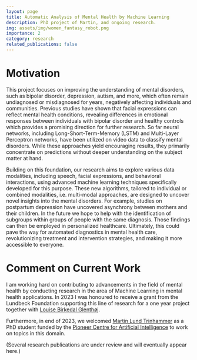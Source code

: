 ```yaml
---
layout: page
title: Automatic Analysis of Mental Health by Machine Learning
description: PhD project of Martin, and ongoing research.
img: assets/img/women_fantasy_robot.png
importance: 2
category: research
related_publications: false
---
```


# Motivation

This project focuses on improving the understanding of mental disorders, such as bipolar disorder, depression, autism, and more, which often remain undiagnosed or misdiagnosed for years, negatively affecting individuals and communities. 
Previous studies have shown that facial expressions can reflect mental health conditions, revealing differences in emotional responses between individuals with bipolar disorder and healthy controls which provides a promising direction for further research. So far neural networks, including Long-Short-Term-Memory (LSTM) and Multi-Layer Perceptron networks, have been utilized on video data to classify mental disorders. While these approaches yield encouraging results, they primarily concentrate on predictions without deeper understanding on the subject matter at hand. 

Building on this foundation, our research aims to explore various data modalities, including speech, facial expressions, and behavioral interactions, using advanced machine learning techniques specifically developed for this purpose. 
These new algorithms, tailored to individual or combined modalities, i.e. multi-modal approaches, are designed to uncover novel insights into the mental disorders. For example, studies on postpartum depression have uncovered asynchrony between mothers and their children. 
In the future we hope to help with the identification of subgroups within groups of people with the same diagnosis. Those findings can then be employed in personalized healthcare. Ultimately, this could pave the way for automated diagnostics in mental health care, revolutionizing treatment and intervention strategies, and making it more accessible to everyone. 


# Comment on Current Work

I am working hard on contributing to advancements in the field of mental health by conducting research in the area of Machine Learning in mental health applications. 
In 2023 I was honoured to receive a grant from the Lundbeck Foundation supporting this line of research for a one year project together with [Louise Birkedal Glenthøj](https://research.regionh.dk/da/persons/louise-birkedal-glenth%C3%B8j). 

Furthermore, in end of 2023, we welcomed [Martin Lund Trinhammer](https://pure.itu.dk/da/persons/martin-lund-trinhammer) as a PhD student funded by the [Pioneer Centre for Artificial Intelligence](https://www.aicentre.dk/) to work on topics in this domain. 

(Several research publications are under review and will eventually appear here.)

